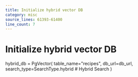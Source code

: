 ```yaml
---
title: Initialize hybrid vector DB
category: misc
source_lines: 61393-61400
line_count: 7
---
```


# Initialize hybrid vector DB
hybrid_db = PgVector(
    table_name="recipes",
    db_url=db_url,
    search_type=SearchType.hybrid  # Hybrid Search
)

